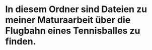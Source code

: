 # In diesem Ordner sind Dateien zu meiner Maturaarbeit über die Flugbahn eines Tennisballes zu finden.
